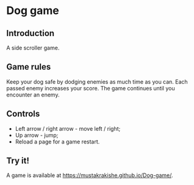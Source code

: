 # Dog game

## Introduction
A side scroller game.

## Game rules
Keep your dog safe by dodging enemies as much time as you can. Each passed enemy increases your score. The game continues until you encounter an enemy.

## Controls
- Left arrow / right arrow - move left / right;
- Up arrow - jump;
- Reload a page for a game restart.

## Try it!
A game is available at https://mustakrakishe.github.io/Dog-game/.
